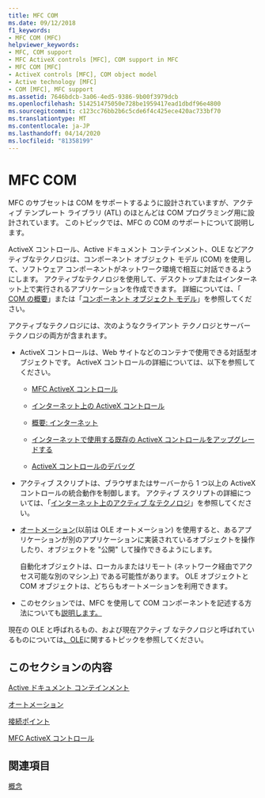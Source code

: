 ```yaml
---
title: MFC COM
ms.date: 09/12/2018
f1_keywords:
- MFC COM (MFC)
helpviewer_keywords:
- MFC, COM support
- MFC ActiveX controls [MFC], COM support in MFC
- MFC COM [MFC]
- ActiveX controls [MFC], COM object model
- Active technology [MFC]
- COM [MFC], MFC support
ms.assetid: 7646bdcb-3a06-4ed5-9386-9b00f3979dcb
ms.openlocfilehash: 514251475050e728be1959417ead1dbdf96e4800
ms.sourcegitcommit: c123cc76bb2b6c5cde6f4c425ece420ac733bf70
ms.translationtype: MT
ms.contentlocale: ja-JP
ms.lasthandoff: 04/14/2020
ms.locfileid: "81358199"
---
```

# <a name="mfc-com"></a>MFC COM

MFC のサブセットは COM をサポートするように設計されていますが、アクティブ テンプレート ライブラリ (ATL) のほとんどは COM プログラミング用に設計されています。 このトピックでは、MFC の COM のサポートについて説明します。

ActiveX コントロール、Active ドキュメント コンテインメント、OLE などアクティブなテクノロジは、コンポーネント オブジェクト モデル (COM) を使用して、ソフトウェア コンポーネントがネットワーク環境で相互に対話できるようにします。 アクティブなテクノロジを使用して、デスクトップまたはインターネット上で実行されるアプリケーションを作成できます。 詳細については、「 [COM の概要](../atl/introduction-to-com.md)」または「[コンポーネント オブジェクト モデル](/windows/win32/com/the-component-object-model)」を参照してください。

アクティブなテクノロジには、次のようなクライアント テクノロジとサーバー テクノロジの両方が含まれます。

- ActiveX コントロールは、Web サイトなどのコンテナで使用できる対話型オブジェクトです。 ActiveX コントロールの詳細については、以下を参照してください。

  - [MFC ActiveX コントロール](../mfc/mfc-activex-controls.md)

  - [インターネット上の ActiveX コントロール](../mfc/activex-controls-on-the-internet.md)

  - [概要: インターネット](../mfc/mfc-internet-programming-basics.md)

  - [インターネットで使用する既存の ActiveX コントロールをアップグレードする](../mfc/upgrading-an-existing-activex-control.md)

  - [ActiveX コントロールのデバッグ](/visualstudio/debugger/how-to-debug-an-activex-control)

- アクティブ スクリプトは、ブラウザまたはサーバーから 1 つ以上の ActiveX コントロールの統合動作を制御します。 アクティブ スクリプトの詳細については、「[インターネット上のアクティブ なテクノロジ](../mfc/active-technology-on-the-internet.md)」を参照してください。

- [オートメーション](../mfc/automation.md)(以前は OLE オートメーション) を使用すると、あるアプリケーションが別のアプリケーションに実装されているオブジェクトを操作したり、オブジェクトを "公開" して操作できるようにします。

   自動化オブジェクトは、ローカルまたはリモート (ネットワーク経由でアクセス可能な別のマシン上) である可能性があります。 OLE オブジェクトと COM オブジェクトは、どちらもオートメーションを利用できます。

- このセクションでは、MFC を使用して COM コンポーネントを記述する方法についても[説明します。](../mfc/connection-points.md)

現在の OLE と呼ばれるもの、および現在アクティブ なテクノロジと呼ばれているものについては[、OLE](../mfc/ole-in-mfc.md)に関するトピックを参照してください。

## <a name="in-this-section"></a>このセクションの内容

[Active ドキュメント コンテインメント](../mfc/active-document-containment.md)

[オートメーション](../mfc/automation.md)

[接続ポイント](../mfc/connection-points.md)

[MFC ActiveX コントロール](../mfc/mfc-activex-controls.md)

## <a name="see-also"></a>関連項目

[概念](../mfc/mfc-concepts.md)
